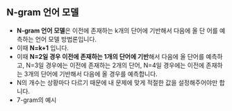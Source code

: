 ## N-gram 언어 모델
- **N-gram 언어 모델**은 이전에 존재하는 k개의 단어에 기반해서 다음에 올 단
어를 예측하는 언어 모델 방법론입니다.
- 이때 **N=k+1** 입니다.
- 이때 **N=2일 경우 이전에 존재하는 1개의 단어에 기반**해서 다음에 올 단어를 예측하고, N=3일 경우에는 이전에 존재하는 2개의 단어, N=4일 경우에는
이전에 존재하는 3개의 단어에 기반해서 다음에 올 경우를 예측합니다.
- N의 개수는 상황마다 다르기 때문에 내 문제에 맞게 적절한 값을 설정해주어야만 합니다.
- 7-gram의 예시

